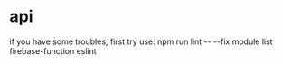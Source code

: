 # api

if you have some troubles, first try use:
npm run lint -- --fix
module list
firebase-function
eslint
